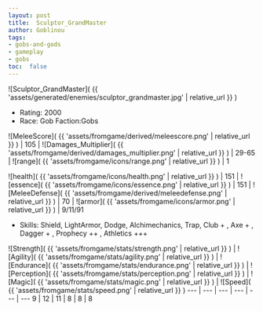```yaml
---
layout: post
title:  Sculptor_GrandMaster
author: Goblinou
tags:
- gobs-and-gods
- gameplay
- gobs
toc:  false
---
```


![Sculptor_GrandMaster]( {{ 'assets/generated/enemies/sculptor_grandmaster.jpg' | relative_url }} )
- Rating: 2000
- Race: Gob  Faction:Gobs

![MeleeScore]( {{ 'assets/fromgame/derived/meleescore.png' | relative_url }} ) | 105 | ![Damages_Multiplier]( {{ 'assets/fromgame/derived/damages_multiplier.png' | relative_url }} ) | 29-65 | ![range]( {{ 'assets/fromgame/icons/range.png' | relative_url }} ) | 1


![health]( {{ 'assets/fromgame/icons/health.png' | relative_url }} ) | 151 | ![essence]( {{ 'assets/fromgame/icons/essence.png' | relative_url }} ) | 151 | ![MeleeDefense]( {{ 'assets/fromgame/derived/meleedefense.png' | relative_url }} ) | 70 | ![armor]( {{ 'assets/fromgame/icons/armor.png' | relative_url }} ) | 9/11/91

* Skills: Shield, LightArmor, Dodge, Alchimechanics, Trap, Club + , Axe + , Dagger + , Prophecy ++ , Athletics +++ 

![Strength]( {{ 'assets/fromgame/stats/strength.png' | relative_url }} ) | ![Agility]( {{ 'assets/fromgame/stats/agility.png' | relative_url }} ) | ![Endurance]( {{ 'assets/fromgame/stats/endurance.png' | relative_url }} ) | ![Perception]( {{ 'assets/fromgame/stats/perception.png' | relative_url }} ) | ![Magic]( {{ 'assets/fromgame/stats/magic.png' | relative_url }} ) | ![Speed]( {{ 'assets/fromgame/stats/speed.png' | relative_url }} )
--- | --- | --- | --- | --- | ---
9 | 12 | 11 | 8 | 8 | 8
